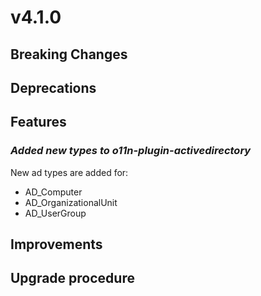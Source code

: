 # v4.1.0

## Breaking Changes


## Deprecations



## Features

### *Added new types to o11n-plugin-activedirectory*

New ad types are added for:

- AD_Computer
- AD_OrganizationalUnit
- AD_UserGroup


## Improvements


## Upgrade procedure

